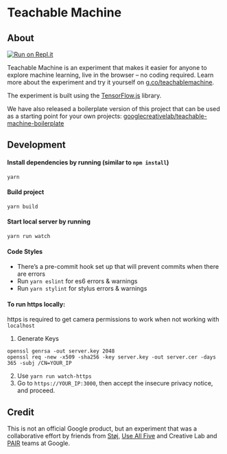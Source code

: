 # Teachable Machine 
## About

[![Run on Repl.it](https://repl.it/badge/github/ibeakanmaj/teachable-machine-v1)](https://repl.it/github/ibeakanmaj/teachable-machine-v1)


Teachable Machine is an experiment that makes it easier for anyone to explore machine learning, live in the browser – no coding required. Learn more about the experiment and try it yourself on [g.co/teachablemachine](https://g.co/teachablemachine). 

The experiment is built using the [TensorFlow.js](https://js.tensorflow.org/) library.

We have also released a boilerplate version of this project that can be used as a starting point for your own projects: [googlecreativelab/teachable-machine-boilerplate](https://github.com/googlecreativelab/teachable-machine-boilerplate)

## Development
#### Install dependencies by running (similar to `npm install`)
```
yarn
```

#### Build project
```
yarn build
```

#### Start local server by running 
```
yarn run watch
```

#### Code Styles
- There’s a pre-commit hook set up that will prevent commits when there are errors
- Run `yarn eslint` for es6 errors & warnings
- Run `yarn stylint` for stylus errors & warnings

#### To run https locally:
https is required to get camera permissions to work when not working with `localhost`

1. Generate Keys
```
openssl genrsa -out server.key 2048
openssl req -new -x509 -sha256 -key server.key -out server.cer -days 365 -subj /CN=YOUR_IP
```
2. Use `yarn run watch-https`
3. Go to `https://YOUR_IP:3000`, then accept the insecure privacy notice, and proceed.

## Credit
This is not an official Google product, but an experiment that was a collaborative effort by friends from [Støj](http://stoj.io/), [Use All Five](https://useallfive.com/) and Creative Lab and [PAIR](https://ai.google/pair/) teams at Google.
